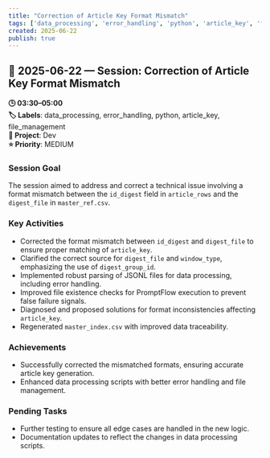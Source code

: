 ```yaml
---
title: "Correction of Article Key Format Mismatch"
tags: ['data_processing', 'error_handling', 'python', 'article_key', 'file_management']
created: 2025-06-22
publish: true
---
```


## 📅 2025-06-22 — Session: Correction of Article Key Format Mismatch

**🕒 03:30–05:00**  
**🏷️ Labels**: data_processing, error_handling, python, article_key, file_management  
**📂 Project**: Dev  
**⭐ Priority**: MEDIUM  


### Session Goal
The session aimed to address and correct a technical issue involving a format mismatch between the `id_digest` field in `article_rows` and the `digest_file` in `master_ref.csv`.

### Key Activities
- Corrected the format mismatch between `id_digest` and `digest_file` to ensure proper matching of `article_key`.
- Clarified the correct source for `digest_file` and `window_type`, emphasizing the use of `digest_group_id`.
- Implemented robust parsing of JSONL files for data processing, including error handling.
- Improved file existence checks for PromptFlow execution to prevent false failure signals.
- Diagnosed and proposed solutions for format inconsistencies affecting `article_key`.
- Regenerated `master_index.csv` with improved data traceability.

### Achievements
- Successfully corrected the mismatched formats, ensuring accurate article key generation.
- Enhanced data processing scripts with better error handling and file management.

### Pending Tasks
- Further testing to ensure all edge cases are handled in the new logic.
- Documentation updates to reflect the changes in data processing scripts.
